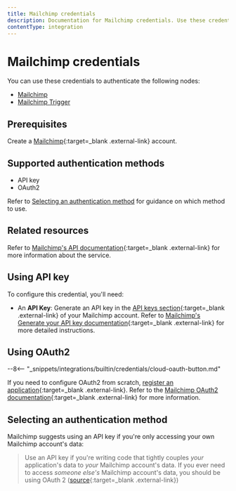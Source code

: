 ```yaml
---
title: Mailchimp credentials
description: Documentation for Mailchimp credentials. Use these credentials to authenticate Mailchimp in n8n, a workflow automation platform.
contentType: integration
---
```


# Mailchimp credentials

You can use these credentials to authenticate the following nodes:

- [Mailchimp](/integrations/builtin/app-nodes/n8n-nodes-base.mailchimp/)
- [Mailchimp Trigger](/integrations/builtin/trigger-nodes/n8n-nodes-base.mailchimptrigger/)

## Prerequisites

Create a [Mailchimp](https://www.mailchimp.com/){:target=_blank .external-link} account.

## Supported authentication methods

- API key
- OAuth2

Refer to [Selecting an authentication method](#selecting-an-authentication-method) for guidance on which method to use.

## Related resources

Refer to [Mailchimp's API documentation](https://mailchimp.com/developer/marketing/api/){:target=_blank .external-link} for more information about the service.

## Using API key

To configure this credential, you'll need:

- An **API Key**: Generate an API key in the [API keys section](https://us1.admin.mailchimp.com/account/api/){:target=_blank .external-link} of your Mailchimp account. Refer to [Mailchimp's Generate your API key documentation](https://mailchimp.com/developer/marketing/guides/quick-start/#generate-your-api-key){:target=_blank .external-link} for more detailed instructions.

## Using OAuth2

--8<-- "_snippets/integrations/builtin/credentials/cloud-oauth-button.md"

If you need to configure OAuth2 from scratch, [register an application](https://mailchimp.com/developer/marketing/guides/access-user-data-oauth-2/#register-your-application){:target=_blank .external-link}. Refer to the [Mailchimp OAuth2 documentation](https://mailchimp.com/developer/marketing/guides/access-user-data-oauth-2/){:target=_blank .external-link} for more information.

## Selecting an authentication method

Mailchimp suggests using an API key if you're only accessing your own Mailchimp account's data:

> Use an API key if you're writing code that tightly couples _your_ application's data to _your_ Mailchimp account's data. If you ever need to access _someone else's_ Mailchimp account's data, you should be using OAuth 2 ([source](https://mailchimp.com/developer/marketing/guides/access-user-data-oauth-2/#when-not-to-use-oauth-2){:target=_blank .external-link})

